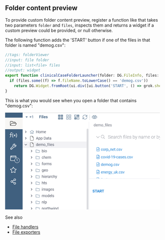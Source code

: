 <!-- TITLE: Develop custom file handlers -->

## Folder content preview

To provide custom folder content preview, register a function like that takes
two parameters `folder` and `files`, inspects them and returns a widget if 
a custom preview could be provided, or null otherwise.

The following function adds the 'START' button if one of the files in that folder
is named "demog.csv":

```js
//tags: folderViewer
//input: file folder
//input: list<file> files
//output: widget
export function clinicalCaseFolderLauncher(folder: DG.FileInfo, files: DG.FileInfo[]): DG.Widget | undefined {
  if (files.some((f) => f.fileName.toLowerCase() == 'demog.csv'))
    return DG.Widget.fromRoot(ui.div([ui.button('START', () => grok.shell.info('Foo'))]));
}
```

This is what you would see when you open a folder that contains "demog.csv":

![](folder-content-preview.png)

See also
* [File handlers](file-handlers.md)
* [File exporters](file-exporters.md)